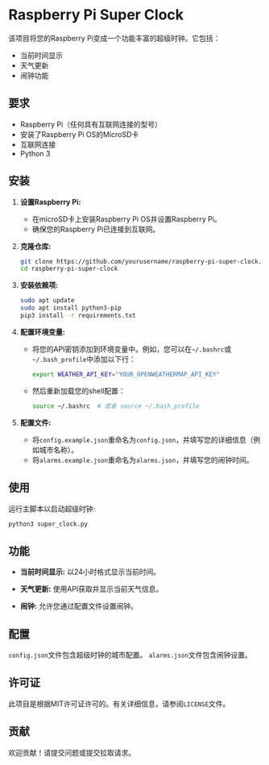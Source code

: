# Raspberry Pi Super Clock

该项目将您的Raspberry Pi变成一个功能丰富的超级时钟。它包括：

- 当前时间显示
- 天气更新
- 闹钟功能

## 要求

- Raspberry Pi（任何具有互联网连接的型号）
- 安装了Raspberry Pi OS的MicroSD卡
- 互联网连接
- Python 3

## 安装

1. **设置Raspberry Pi:**
   - 在microSD卡上安装Raspberry Pi OS并设置Raspberry Pi。
   - 确保您的Raspberry Pi已连接到互联网。

2. **克隆仓库:**
   ```bash
   git clone https://github.com/yourusername/raspberry-pi-super-clock.git
   cd raspberry-pi-super-clock
   ```

3. **安装依赖项:**
   ```bash
   sudo apt update
   sudo apt install python3-pip
   pip3 install -r requirements.txt
   ```

4. **配置环境变量:**
   - 将您的API密钥添加到环境变量中。例如，您可以在`~/.bashrc`或`~/.bash_profile`中添加以下行：
     ```bash
     export WEATHER_API_KEY="YOUR_OPENWEATHERMAP_API_KEY"
     ```
   - 然后重新加载您的shell配置：
     ```bash
     source ~/.bashrc  # 或者 source ~/.bash_profile
     ```

5. **配置文件:**
   - 将`config.example.json`重命名为`config.json`，并填写您的详细信息（例如城市名称）。
   - 将`alarms.example.json`重命名为`alarms.json`，并填写您的闹钟时间。

## 使用

运行主脚本以启动超级时钟:
```bash
python3 super_clock.py
```

## 功能

- **当前时间显示:**
  以24小时格式显示当前时间。

- **天气更新:**
  使用API获取并显示当前天气信息。

- **闹钟:**
  允许您通过配置文件设置闹钟。

## 配置

`config.json`文件包含超级时钟的城市配置。
`alarms.json`文件包含闹钟设置。

## 许可证

此项目是根据MIT许可证许可的。有关详细信息，请参阅`LICENSE`文件。

## 贡献

欢迎贡献！请提交问题或提交拉取请求。